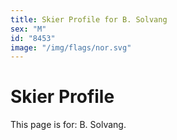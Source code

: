 ```yaml
---
title: Skier Profile for B. Solvang
sex: "M"
id: "8453"
image: "/img/flags/nor.svg" 
---
```


# Skier Profile

This page is for: B. Solvang.
    